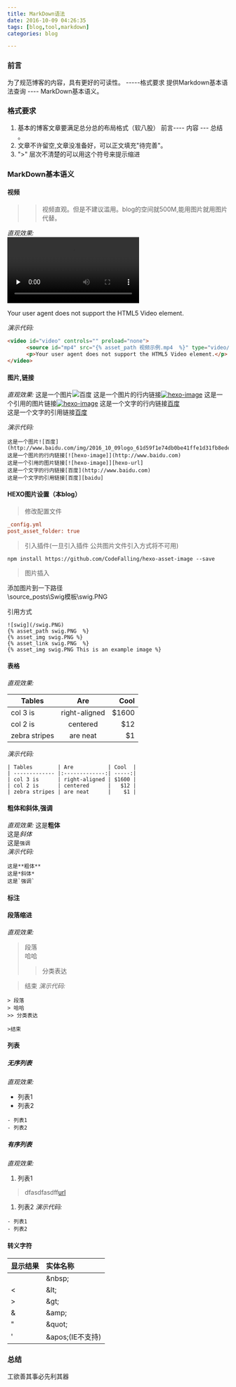 ```yaml
---
title: MarkDown语法
date: 2016-10-09 04:26:35
tags: [blog,tool,markdown]
categories: blog

---
```



### 前言
为了规范博客的内容，具有更好的可读性。 -----格式要求
提供Markdown基本语法查询  ----  MarkDown基本语义。

### 格式要求
1. 基本的博客文章要满足总分总的布局格式（软八股） 前言---- 内容 --- 总结 。
2. 文章不许留空,文章没准备好，可以正文填充"待完善"。
3. ">" 层次不清楚的可以用这个符号来提示缩进


### MarkDown基本语义

#### 视频
>> 视频直观。但是不建议滥用。blog的空间就500M,能用图片就用图片代替。

*直观效果:*   
<video id="video" controls="" preload="none">
      <source id="mp4" src="{% asset_path 视频示例.mp4  %}" type="video/mp4"/>
      <p>Your user agent does not support the HTML5 Video element.</p>
</video>

*演示代码:*
```html
<video id="video" controls="" preload="none">
      <source id="mp4" src="{% asset_path 视频示例.mp4  %}" type="video/mp4"/>
      <p>Your user agent does not support the HTML5 Video element.</p>
</video>
```

#### 图片,链接
*直观效果:*
这是一个图片![百度](http://www.baidu.com/img/2016_10_09logo_61d59f1e74db0be41ffe1d31fb8edef3.png)
这是一个图片的行内链接[![hexo-image]](http://www.baidu.com)
这是一个引用的图片链接[![hexo-image]][hexo-url]
这是一个文字的行内链接[百度](http://www.baidu.com)  
这是一个文字的引用链接[百度][baidu]

*演示代码:*
```
这是一个图片![百度](http://www.baidu.com/img/2016_10_09logo_61d59f1e74db0be41ffe1d31fb8edef3.png)
这是一个图片的行内链接[![hexo-image]](http://www.baidu.com)
这是一个引用的图片链接[![hexo-image]][hexo-url]
这是一个文字的行内链接[百度](http://www.baidu.com)  
这是一个文字的引用链接[百度][baidu]
```

#### HEXO图片设置（本blog）

>修改配置文件
```ini
_config.yml
post_asset_folder: true
```
>引入插件(一旦引入插件 公共图片文件引入方式将不可用)
```
npm install https://github.com/CodeFalling/hexo-asset-image --save
```
>图片插入

添加图片到一下路径  
\source\_posts\Swig模板\swig.PNG

引用方式
```
![swig](/swig.PNG)
{% asset_path swig.PNG  %}
{% asset_img swig.PNG %}
{% asset_link swig.PNG  %}
{% asset_img swig.PNG This is an example image %}
```
         
   

#### 表格

*直观效果:*

| Tables        | Are           | Cool  |
| ------------- |:-------------:| -----:|
| col 3 is      | right-aligned | $1600 |
| col 2 is      | centered      |   $12 |
| zebra stripes | are neat      |    $1 |

*演示代码:*

```
| Tables        | Are           | Cool  |
| ------------- |:-------------:| -----:|
| col 3 is      | right-aligned | $1600 |
| col 2 is      | centered      |   $12 |
| zebra stripes | are neat      |    $1 |

```



#### 粗体和斜体,强调
*直观效果:*
这是**粗体**  
这是*斜体*  
这是`强调`  
*演示代码:*
```
这是**粗体**  
这是*斜体*  
这是`强调`  
```

#### 标注 


#### 段落缩进
*直观效果:*
> 段落  
> 哈哈
>> 分类表达
  
>结束
*演示代码:*
```
> 段落  
> 哈哈
>> 分类表达
  
>结束
```
#### 列表

##### 无序列表

*直观效果:*
- 列表1
- 列表2
```
- 列表1
- 列表2

```
##### 有序列表

*直观效果:*
1. 列表1
>dfasdfasdff[url](www.baidu.com)
1. 列表2
*演示代码:*
```
- 列表1
- 列表2

```

#### 转义字符

|显示结果|实体名称|
|:-----|:----|
| &nbsp;|&amp;nbsp;|
|&lt; |&amp;lt;|
|&gt; |&amp;gt;|
| &amp;|&amp;amp;|
| &quot;|&amp;quot;|
| &#39;|&amp;apos;(IE不支持)|

[hexo-image]: http://img.shields.io/badge/Hexo-2.4+-2BAF2B.svg?style=flat-square
[hexo-url]: http://hexo.io  
[baidu]: http://www.baidu.com


### 总结

工欲善其事必先利其器